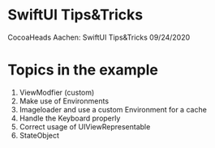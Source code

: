 # SwiftUI Tips&Tricks
CocoaHeads Aachen: SwiftUI Tips&amp;Tricks 09/24/2020

# Topics in the example
1. ViewModfier (custom)
2. Make use of Environments
3. Imageloader and use a custom Environment for a cache
4. Handle the Keyboard properly
5. Correct usage of UIViewRepresentable
6. StateObject

